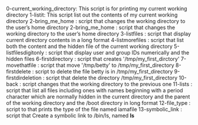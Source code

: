 0-current_working_directory: This script is for printing my current working directory
1-listit: This script list out the contents of my current working directory
2-bring_me_home : script that changes the working directory to the user’s home directory
2-bring_me_home : script that changes the working directory to the user’s home directory
3-listfiles : script that display current directory contents in a long format
4-listmorefiles : script that list both the content and the hidden file of the current working directory
5-listfilesdigitonly : script that display user and group IDs numerically and the hidden files
6-firstdirectory : script that creates '/tmp/my_first_dirctory'
7-movethatfile : script that move '/tmp/betty' to /tmp/my_first_directory
8-firstdelete : script to delete the file betty is in /tmp/my_first_directory
9-firstdirdeletion : script that delete the directory /tmp/my_first_directory
10-back : script changes that the working directory to the previous one
11-lists : script that list all files including ones with names beginning with a period character which are normally hidden in the current directory and the parent of the working directory and the /boot directory in long format
12-file_type : script to that prints the type of the file named iamafile
13-symbolic_link : script that Create a symbolic link to /bin/ls, named __ls__
